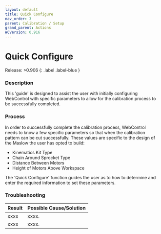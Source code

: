 ```yaml
---
layout: default
title: Quick Configure
nav_order: 3
parent: Calibration / Setup
grand_parent: Actions
WCVersion: 0.916
---
```

# Quick Configure

Release: >0.906
{: .label .label-blue }

### Description
This 'guide' is designed to assist the user with initially configuring WebControl with specific parameters to allow for the calibration process to be successfully completed.

### Process

In order to successfully complete the calibration process, WebControl needs to know a few specific parameters so that when the calibration pattern can be cut successfully.  These values are specific to the design of the Maslow the user has opted to build:

* Kinematics Kit Type
* Chain Around Sprocket Type
* Distance Between Motors
* Height of Motors Above Workspace

The 'Quick Configure' function guides the user as to how to determine and enter the required information to set these parameters.

### Troubleshooting

|Result   	|Possible Cause/Solution   	|
|---	|---	|
|xxxx   	|xxxx.   	|
|xxxx   	|xxxx.   	|


